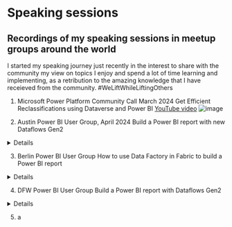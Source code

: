 # Speaking sessions

## Recordings of my speaking sessions in meetup groups around the world

I started my speaking journey just recently in the interest to share with the community my view on topics I enjoy and spend a lot of time learning and implementing, as a retribution to the amazing knowledge that I have receieved from the community. #WeLiftWhileLiftingOthers

1. Microsoft Power Platform Community Call March 2024
   Get Efficient Reclassifications using Dataverse and Power BI
      <detials>
      [YouTube video](https://youtu.be/IE91YxBWqvQ?si=0ZyGXA4xpy9wRlEY)
      ![image](https://github.com/user-attachments/assets/57a76baa-77da-4a59-8e0a-a1893f7b9aab)
      </details>

2. Austin Power BI User Group, April 2024
   Build a Power BI report with new Dataflows Gen2
<details>
[YouTube video](https://youtu.be/BI7s4bBVw5o?si=-pecrge345hzYN9T)
![image](https://github.com/user-attachments/assets/17eba121-ab6a-4116-9724-2a30e79f90b7)
</details>

3. Berlin Power BI User Group
   How to use Data Factory in Fabric to build a Power BI report
<details>
[YouTube video](https://youtu.be/-_vCr6EUFAQ?si=A9_1yYK6KKSYJ9Kc)
![image](https://github.com/user-attachments/assets/8c7935c1-2bf7-4aab-8af2-d08ebbcd0313)
</details>

4. DFW Power BI User Group
   Build a Power BI report with Dataflows Gen2
<details>
[YouTube video](https://youtu.be/VtZ9v26PdxA?si=FZRw1LxqK36VxAZR)
![image](https://github.com/user-attachments/assets/e48ea1b0-3c33-43d7-abac-ab668b01f3fd)
</details>

5. a
